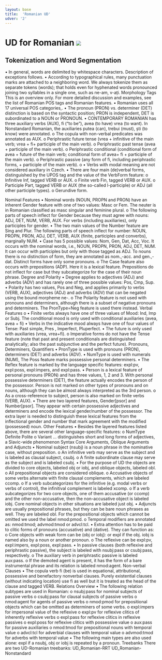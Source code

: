 ```yaml
---
layout: base
title:  'Romanian UD'
udver: '2'
---
```


# UD for Romanian <span class="flagspan"><img class="flag" src="../../flags/svg/RO.svg" /></span>

## Tokenization and Word Segmentation

•	In general, words are delimited by whitespace characters. Description of exceptions follows.
•	According to typographical rules, many punctuation marks are attached to a neighboring word. We always tokenize them as separate tokens (words); that holds even for hyphenated words pronounced joining two syllables in a single one, such as  ne-am, v-ați.
Morphology
Tags
This is an overview only. For more detailed discussion and examples, see the list of Romanian POS tags and Romanian features.
•	Romanian uses all 17 universal POS categories,.
•	The pronoun (PRON) vs. determiner (DET) distinction is based on the syntactic position; PRON is independent, DET is subordinated to a NOUN or PRONOUN.
•	CONTEMPORARY ROMANIAN has three auxiliary verbs (AUX), fi (“to be”), avea (to have) vrea (to want). In Nonstandard Romanian, the auxiliaries putea (can), trebui (must), ști (to know) were annotated.
o	The copula with non-verbal predicates  was annotated as AUX.
o	Periphrastic future tense (vrea + infinitive of the main verb; vrea + fi+ participle of the main verb).
o	Periphrastic past tense (avea + participle of the main verb).
o	Periphrastic conditional (conditional form of avea + future of the main verb; conditional form of avea+ fi + participle of the main verb).
o	Periphrastic passive (any form of fi, including periphrastic forms, + participle of the main verb).
o
•	Verbs with modal meaning are not considered auxiliary in Czech.
•	There are four main (de)verbal forms, distinguished by the UPOS tag and the value of the VerbForm feature:
o	Infinitive Inf, tagged VERB or AUX.
o	Finite verb Fin, tagged VERB or AUX.
o	Participle Part, tagged VERB or AUX (the so-called l-participle) or ADJ (all other participle types).
o	Gerundive form.

Nominal Features
•	Nominal words (NOUN, PROPN and PRON) have an inherent Gender feature with one of two values: Masc or Fem. The neuter is in Romanian classified as masc singular and feminine plural.
o	The following parts of speech inflect for Gender because they must agree with nouns: ADJ, DET, NUM, VERB, AUX. For verbs (including auxiliaries), only participles for gender.
•	The two main values of the Number feature are Sing and Plur. The following parts of speech inflect for number: NOUN, PROPN, PRON, ADJ, DET, VERB, AUX (finite, participles and converbs), marginally NUM.
•	Case has 5 possible values: Nom, Gen, Dat, Acc, Voc. It occurs with the nominal words, i.e., NOUN, PROPN, PRON, ADJ, DET, NUM. It can occur with participles but only with those tagged as ADJ. To nouns there is no distinction of form, they are annotated as nom.,-acc. and gen.,-dat. Distinct forms have only some pronouns.
o	The Case feature also occurs with prepositions (ADP). Here it is a lexical feature. Prepositions do not inflect for case but they subcategorize for the case of their noun phrase.
Degree and Polarity
•	Degree applies to adjectives (ADJ) and adverbs (ADV) and has rarely one of three possible values: Pos, Cmp, Sup.
•	Polarity has two values, Pos and Neg, and applies primarily to verbs (VERB, AUX), adjectives (ADJ) and adverbs (ADV) that can be negated using the bound morpheme ne-.
o	The Polarity feature is not used with pronouns and determiners, although there is a subset of negative pronouns and determiners. The PronType=Neg feature is used there instead.
Verbal Features
o
•	Finite verbs always have one of three values of Mood: Ind, Imp or Subj. The conditional mood is only used with conditional auxiliaries (avea, avea + fi)
•	Verbs in the indicative mood always have one of four values of Tense: Past simple, Pres , Imperfect, Pluperfect.
•	The future is only used with auxiliaries (vrea, vrea+fi).
o	Imperative forms do not have the Tense feature (note that past and present conditionals are distinguished analytically; also the past subjunctive and the perfect future).
Pronouns, Determiners, Quantifiers
•	PronType is used with pronouns (PRON), determiners (DET) and adverbs (ADV).
•	NumType is used with numerals (NUM), The Poss feature marks possessive personal determiners.
•	The Reflex feature is marked by the language specific features: expl:pv, expl:poss, expl:impers, and expl:pass.
•	Person is a lexical feature of personal pronouns (PRON) and has three values, 1, 2 and 3. With personal possessive determiners (DET), the feature actually encodes the person of the possessor. Person is not marked on other types of pronouns and on nouns, although they can be almost always interpreted as the 3rd person.
o	As a cross-reference to subject, person is also marked on finite verbs (VERB, AUX).
•	There are two layered features, Gender[psor] and Number[psor]. They appear with certain possessive adjectives and determiners and encode the lexical gender/number of the possessor. The extra layer is needed to distinguish these lexical features from the inflectional gender and number that mark agreement with the modified (possessed) noun.
Other Features
•	Besides the layered features listed above, there are several other language-specific features:
o	NumType
Definite
Polite
o	Variant … distinguishes short and long forms of adjectives, a Slavic-wide phenomenon
Syntax
Core Arguments, Oblique Arguments and Adjuncts
•	Nominal subject (nsubj) is a noun phrase in the nominative case, without preposition.
o	An infinitive verb may serve as the subject and is labeled as clausal subject, csubj.
o	A finite subordinate clause may serve as the subject and is labeled csubj.
•	For the purpose of UD the objects are divided to core objects, labeled obj or iobj, and oblique objects, labeled obl.
o	All prepositional objects are considered oblique.
o	Accusative objects of some verbs alternate with finite clausal complements, which are labeled ccomp.
o	If a verb subcategorizes for the infinitive (e.g. modal verbs or verbs of control), the infinitival complement is labeled xcomp.
o	If a verb subcategorizes for two core objects, one of them accusative (or ccomp) and the other non-accusative, then the non-accusative object is labeled iobj. Core nominal objects in other situations are labeled just obj.
•	Adjuncts are usually prepositional phrases, but they can be bare noun phrases as well. They are labeled obl. For the prepositional objects which cannot be omitted we used the label nmod:pmod.
o	Temporal modifiers are annotated as: nmod:tmod; advmod:tmod or advcl:tcl.
•	Extra attention has to be paid to clitic forms of pronouns (accusative) and (dative). They can function as:
o	Core objects with weak form can be (obj or iobj): or expl if the obj. iobj is named also by a noun or another pronoun.
o	The reflexive can be expl:pv, expl:impers, expl:poss, expl:pass.
•	In passive clauses (both reflexive and periphrastic passive), the subject is labeled with nsubj:pass or csubj:pass, respectively.
o	The auxiliary verb in periphrastic passive is labeled aux:pass.
o	If the demoted agent is present, it has the form of a bare instrumental phrase and its relation is labeled nmod:agent.
Non-verbal Clauses
•	The copula verb fi (be) is used in equational, attributional, possessive and benefactory nonverbal clauses. Purely existential clauses (without indicating location) use fi as well but it is treated as the head of the clause and tagged VERB.
Relations Overview
•	The following relation subtypes are used in Romanian:
o	nsubj:pass for nominal subjects of passive verbs
o	csubj:pass for clausal subjects of passive verbs
o	nmod:agent for agents of passive verbs
o	nmod:pmod for prepositional objects which can be omitted as determiners of some verbs.
o	expl:impers for impersonal value of the reflexive
o	expl:pv for reflexive clitics of inherently reflexive verbs
o	expl:pass for reflexive clitics in reflexive passives
o	expl:poss for reflexive clitics with possessive value
o	aux:pass for passive auxiliaries
o	nmod:tmod for prepositional nouns with temporal value
o	advcl:tcl  for adverbial clauses with temporal value
o	advmod:tmod for adverbs with temporal value
•	The following main types are also used alone: expl if a nsubj, obj or iobj is repeated by a pronoun.
Treebanks
There are two UD-Romanian treebanks:
UD_Romanian-RRT
UD_Romanian-Nonstandard

